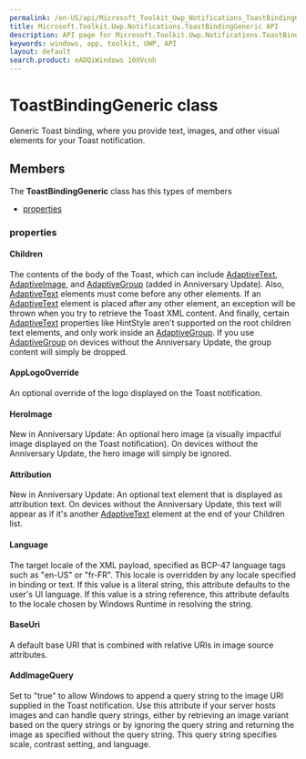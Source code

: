 ```yaml
---
permalink: /en-US/api/Microsoft_Toolkit_Uwp_Notifications_ToastBindingGeneric.htm
title: Microsoft.Toolkit.Uwp.Notifications.ToastBindingGeneric API 
description: API page for Microsoft.Toolkit.Uwp.Notifications.ToastBindingGeneric
keywords: windows, app, toolkit, UWP, API
layout: default
search.product: eADQiWindows 10XVcnh
---
```



# ToastBindingGeneric class

Generic Toast binding, where you provide text, images, and other visual elements for your Toast notification.

## Members

The **ToastBindingGeneric** class has this types of members

* [properties](#properties)

### properties

#### Children

The contents of the body of the Toast, which can include [AdaptiveText](Microsoft_Toolkit_Uwp_Notifications_AdaptiveText.htm), [AdaptiveImage](Microsoft_Toolkit_Uwp_Notifications_AdaptiveImage.htm), and [AdaptiveGroup](Microsoft_Toolkit_Uwp_Notifications_AdaptiveGroup.htm) (added in Anniversary Update). Also, [AdaptiveText](Microsoft_Toolkit_Uwp_Notifications_AdaptiveText.htm) elements must come before any other elements. If an [AdaptiveText](Microsoft_Toolkit_Uwp_Notifications_AdaptiveText.htm) element is placed after any other element, an exception will be thrown when you try to retrieve the Toast XML content. And finally, certain [AdaptiveText](Microsoft_Toolkit_Uwp_Notifications_AdaptiveText.htm) properties like HintStyle aren't supported on the root children text elements, and only work inside an [AdaptiveGroup](Microsoft_Toolkit_Uwp_Notifications_AdaptiveGroup.htm). If you use [AdaptiveGroup](Microsoft_Toolkit_Uwp_Notifications_AdaptiveGroup.htm) on devices without the Anniversary Update, the group content will simply be dropped.



#### AppLogoOverride

An optional override of the logo displayed on the Toast notification.



#### HeroImage

New in Anniversary Update: An optional hero image (a visually impactful image displayed on the Toast notification). On devices without the Anniversary Update, the hero image will simply be ignored.



#### Attribution

New in Anniversary Update: An optional text element that is displayed as attribution text. On devices without the Anniversary Update, this text will appear as if it's another [AdaptiveText](Microsoft_Toolkit_Uwp_Notifications_AdaptiveText.htm) element at the end of your Children list.



#### Language

The target locale of the XML payload, specified as BCP-47 language tags such as "en-US" or "fr-FR". This locale is overridden by any locale specified in binding or text. If this value is a literal string, this attribute defaults to the user's UI language. If this value is a string reference, this attribute defaults to the locale chosen by Windows Runtime in resolving the string.



#### BaseUri

A default base URI that is combined with relative URIs in image source attributes.



#### AddImageQuery

Set to "true" to allow Windows to append a query string to the image URI supplied in the Toast notification. Use this attribute if your server hosts images and can handle query strings, either by retrieving an image variant based on the query strings or by ignoring the query string and returning the image as specified without the query string. This query string specifies scale, contrast setting, and language.


